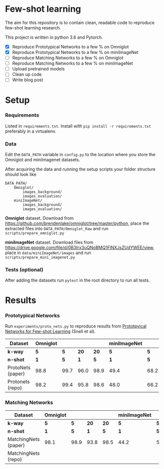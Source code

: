 # Few-shot learning

The aim for this repository is to contain clean, readable code to
reproduce few-shot learning research.

This project is written in python 3.6 and Pytorch.

- [x] Reproduce Prototypical Networks to a few % on Omniglot
- [x] Reproduce Prototypical Networks to a few % on miniImageNet
- [ ] Reproduce Matching Networks to a few % on Omniglot
- [ ] Reproduce Matching Networks to a few % on miniImageNet
- [ ] Upload pretrained models
- [ ] Clean up code
- [ ] Write blog post

# Setup
### Requirements

Listed in `requirements.txt`. Install with `pip install -r
requirements.txt` preferably in a virtualenv.

### Data
Edit the `DATA_PATH` variable in `config.py` to the location where
you store the Omniglot and miniImagenet datasets.

After acquiring the
data and running the setup scripts your folder structure should look
like
```
DATA_PATH/
    Omniglot/
        images_background/
        images_evaluation/
    miniImageNet/
        images_background/
        images_evaluation/
```

**Omniglot** dataset. Download from https://github.com/brendenlake/omniglot/tree/master/python,
place the extracted files into `DATA_PATH/Omniglot_Raw` and run
`scripts/prepare_omniglot.py`

**miniImageNet** dataset. Download files from
https://drive.google.com/file/d/0B3Irx3uQNoBMQ1FlNXJsZUdYWEE/view,
place in `data/miniImageNet/images` and run `scripts/prepare_mini_imagenet.py`

### Tests (optional)

After adding the datasets run `pytest` in the root directory to run
all tests.

# Results
### Prototypical Networks

Run `experiments/proto_nets.py` to reproduce results from [Prototpyical
Networks for Few-shot Learning](https://arxiv.org/pdf/1703.05175.pdf)
(Snell et al).

| Dataset          | Omniglot |     |      |      | miniImageNet|     |
|------------------|----------|-----|------|------|-------------|-----|
| **k-way**        | **5**    |**5**|**20**|**20**| **5**       |**5**|
| **n-shot**       | **1**    |**5**|**1** |**5** | **1**       |**5**|
| ProtoNets (paper)| 98.8     |99.7 |96.0  |98.9  | 49.4        |68.2 |
| Protonets (repo) | 98.2     |99.4 |95.8  |98.6  | 48.0        |66.2 |

### Matching Networks

| Dataset             | Omniglot|     |      |      | miniImageNet|     |
|---------------------|---------|-----|------|------|-------------|-----|
| **k-way**           | **5**   |**5**|**20**|**20**| **5**       |**5**|
| **n-shot**          | **1**   |**5**|**1** |**5** | **1**       |**5**|
| MatchingNets (paper)| 98.1    |98.9 |93.8  |98.5  | 44.2        |57.0 |
| MatchingNets (repo) |         |     |      |      |             |     |